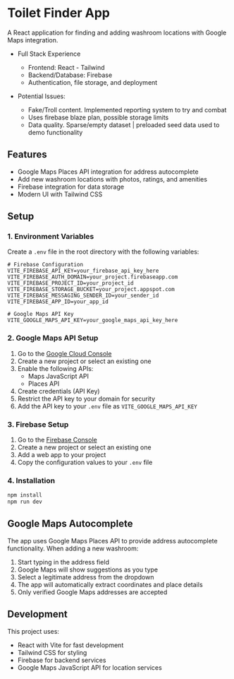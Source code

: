 # Toilet Finder App

A React application for finding and adding washroom locations with Google Maps integration.

- Full Stack Experience
   - Frontend: React - Tailwind
   - Backend/Database: Firebase
   - Authentication, file storage, and deployment

- Potential Issues:
   - Fake/Troll content. Implemented reporting system to try and combat 
   - Uses firebase blaze plan, possible storage limits
   - Data quality. Sparse/empty dataset | preloaded seed data used to demo functionality

## Features

- Google Maps Places API integration for address autocomplete
- Add new washroom locations with photos, ratings, and amenities
- Firebase integration for data storage
- Modern UI with Tailwind CSS

## Setup

### 1. Environment Variables

Create a `.env` file in the root directory with the following variables:

```env
# Firebase Configuration
VITE_FIREBASE_API_KEY=your_firebase_api_key_here
VITE_FIREBASE_AUTH_DOMAIN=your_project.firebaseapp.com
VITE_FIREBASE_PROJECT_ID=your_project_id
VITE_FIREBASE_STORAGE_BUCKET=your_project.appspot.com
VITE_FIREBASE_MESSAGING_SENDER_ID=your_sender_id
VITE_FIREBASE_APP_ID=your_app_id

# Google Maps API Key
VITE_GOOGLE_MAPS_API_KEY=your_google_maps_api_key_here
```

### 2. Google Maps API Setup

1. Go to the [Google Cloud Console](https://console.cloud.google.com/)
2. Create a new project or select an existing one
3. Enable the following APIs:
   - Maps JavaScript API
   - Places API
4. Create credentials (API Key)
5. Restrict the API key to your domain for security
6. Add the API key to your `.env` file as `VITE_GOOGLE_MAPS_API_KEY`

### 3. Firebase Setup

1. Go to the [Firebase Console](https://console.firebase.google.com/)
2. Create a new project or select an existing one
3. Add a web app to your project
4. Copy the configuration values to your `.env` file

### 4. Installation

```bash
npm install
npm run dev
```

## Google Maps Autocomplete

The app uses Google Maps Places API to provide address autocomplete functionality. When adding a new washroom:

1. Start typing in the address field
2. Google Maps will show suggestions as you type
3. Select a legitimate address from the dropdown
4. The app will automatically extract coordinates and place details
5. Only verified Google Maps addresses are accepted

## Development

This project uses:
- React with Vite for fast development
- Tailwind CSS for styling
- Firebase for backend services
- Google Maps JavaScript API for location services
